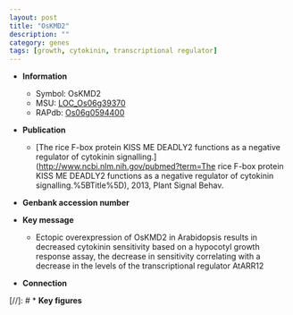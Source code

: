 ```yaml
---
layout: post
title: "OsKMD2"
description: ""
category: genes
tags: [growth, cytokinin, transcriptional regulator]
---
```


* **Information**  
    + Symbol: OsKMD2  
    + MSU: [LOC_Os06g39370](http://rice.uga.edu/cgi-bin/ORF_infopage.cgi?orf=LOC_Os06g39370)  
    + RAPdb: [Os06g0594400](http://rapdb.dna.affrc.go.jp/viewer/gbrowse_details/irgsp1?name=Os06g0594400)  

* **Publication**  
    + [The rice F-box protein KISS ME DEADLY2 functions as a negative regulator of cytokinin signalling.](http://www.ncbi.nlm.nih.gov/pubmed?term=The rice F-box protein KISS ME DEADLY2 functions as a negative regulator of cytokinin signalling.%5BTitle%5D), 2013, Plant Signal Behav.

* **Genbank accession number**  

* **Key message**  
    + Ectopic overexpression of OsKMD2 in Arabidopsis results in decreased cytokinin sensitivity based on a hypocotyl growth response assay, the decrease in sensitivity correlating with a decrease in the levels of the transcriptional regulator AtARR12

* **Connection**  

[//]: # * **Key figures**  



